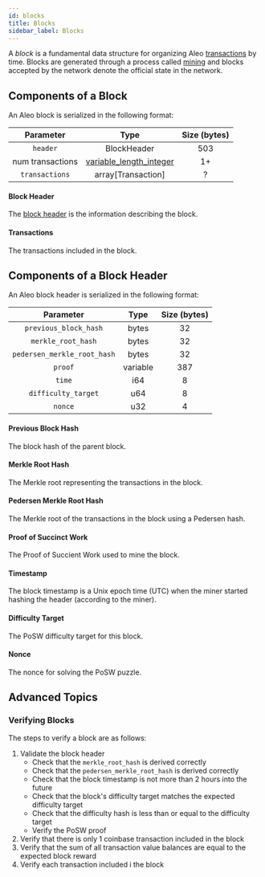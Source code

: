 ```yaml
---
id: blocks
title: Blocks
sidebar_label: Blocks
---
```


A *block* is a fundamental data structure for organizing Aleo [transactions](02_transactions.md) by time.
Blocks are generated through a process called [mining](05_mining.md) and blocks accepted by the network
denote the official state in the network.

## Components of a Block

An Aleo block is serialized in the following format:

|     Parameter    |                       Type                       | Size (bytes) |
|:----------------:|:------------------------------------------------:|:------------:|
|     `header`     |                    BlockHeader                   |      503     |
| num transactions | [variable_length_integer](07_glossary.md#variable-length-integer)|      1+      |
|  `transactions`  |                array[Transaction]                |       ?      |

#### Block Header

The [block header](#block-header) is the information describing the block.

#### Transactions

The transactions included in the block.


## Components of a Block Header

An Aleo block header is serialized in the following format:

|          Parameter          |   Type   | Size (bytes) |
|:---------------------------:|:--------:|:------------:|
|    `previous_block_hash`    |   bytes  |      32      |
|      `merkle_root_hash`     |   bytes  |      32      |
| `pedersen_merkle_root_hash` |   bytes  |      32      |
|           `proof`           | variable |      387     |
|            `time`           |    i64   |       8      |
|     `difficulty_target`     |    u64   |       8      |
|           `nonce`           |    u32   |       4      |

 
#### Previous Block Hash
 
The block hash of the parent block.
 
#### Merkle Root Hash

The Merkle root representing the transactions in the block.
 
#### Pedersen Merkle Root Hash

The Merkle root of the transactions in the block using a Pedersen hash.
 
#### Proof of Succinct Work
 
The Proof of Succient Work used to mine the block.
 
#### Timestamp

The block timestamp is a Unix epoch time (UTC) when the miner started hashing the header (according to the miner).

#### Difficulty Target

The PoSW difficulty target for this block.
 
#### Nonce

The nonce for solving the PoSW puzzle.
 

## Advanced Topics

### Verifying Blocks

The steps to verify a block are as follows:

1. Validate the block header 
    - Check that the `merkle_root_hash` is derived correctly
    - Check that the `pedersen_merkle_root_hash` is derived correctly
    - Check that the block timestamp is not more than 2 hours into the future
    - Check that the block's difficulty target matches the expected difficulty target
    - Check that the difficulty hash is less than or equal to the difficulty target
    - Verify the PoSW proof
2. Verify that there is only 1 coinbase transaction included in the block
3. Verify that the sum of all transaction value balances are equal to the expected block reward
4. Verify each transaction included i the block
 